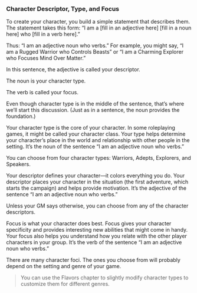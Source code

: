 ### Character Descriptor, Type, and Focus

<!-- P, ID: 020082 -->

To create your character, you build a simple statement that describes them. The statement takes this form: “I am a [fill in an adjective here] [fill in a noun here] who [fill in a verb here].”

<!-- P, ID: 020083 -->

Thus: “I am an adjective noun who verbs.” For example, you might say, “I am a Rugged Warrior who Controls Beasts” or “I am a Charming Explorer who Focuses Mind Over Matter.”

<!-- P, ID: 020084 -->

In this sentence, the adjective is called your descriptor.

<!-- P, ID: 020085 -->

The noun is your character type.

<!-- P, ID: 020086 -->

The verb is called your focus.

<!-- P, ID: 020087 -->

Even though character type is in the middle of the sentence, that’s where we’ll start this discussion. (Just as in a sentence, the noun provides the foundation.)

<!-- P, ID: 020088 -->

Your character type is the core of your character. In some roleplaying games, it might be called your character class. Your type helps determine your character’s place in the world and relationship with other people in the setting. It’s the noun of the sentence “I am an adjective noun who verbs.”

<!-- P, ID: 020089 -->

You can choose from four character types: Warriors, Adepts, Explorers, and Speakers.

<!-- P, ID: 020090 -->

Your descriptor defines your character—it colors everything you do. Your descriptor places your character in the situation (the first adventure, which starts the campaign) and helps provide motivation. It’s the adjective of the sentence “I am an adjective noun who verbs.”

<!-- P, ID: 020091 -->

Unless your GM says otherwise, you can choose from any of the character descriptors.

<!-- P, ID: 020092 -->

Focus is what your character does best. Focus gives your character specificity and provides interesting new abilities that might come in handy. Your focus also helps you understand how you relate with the other player characters in your group. It’s the verb of the sentence “I am an adjective noun who verbs.”

<!-- P, ID: 020093 -->

There are many character foci. The ones you choose from will probably depend on the setting and genre of your game.

<!-- H, ID: 020094 -->

> You can use the Flavors chapter to slightly modify character types to customize them for different genres.

